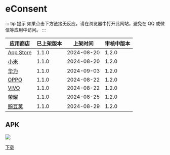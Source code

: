 # eConsent <Badge type="tip" text="1.2.0" />

::: tip 提示
如果点击下方链接无反应，请在浏览器中打开此网站，避免在 QQ 或微信等应用中访问。
:::

| 应用商店 | 已上架版本 | 上架时间 | 审核中版本 |
| --- | --- | --- | --- |
| [App Store](https://apps.apple.com/cn/app/clinflash-econsent/id6465209325) | 1.1.0 | 2024-08-20 | 1.2.0 |
| [小米](https://app.mi.com/details?id=com.clinflash.econsent) | 1.1.0 | 2024-08-20 | 1.2.0 |
| [华为](https://appgallery.huawei.com/app/C108502973) | 1.1.0 | 2024-09-03 | 1.2.0 |
| [OPPO](https://app.cdo.oppomobile.com/home/detail?app_id=31088119) | 1.1.0 | 2024-08-22 | 1.2.0 |
| [VIVO](https://h5coml.vivo.com.cn/h5coml/appdetail_h5/browser_v2/index.html?appId=3597424) | 1.1.0 | 2024-08-22 | 1.2.0 |
| 荣耀 | 1.1.0 | 2024-08-25 | 1.2.0 |
| [豌豆荚](https://www.wandoujia.com/apps/8426385) | 1.1.0 | 2024-08-29 | 1.2.0 |

## APK

![](https://api.qrserver.com/v1/create-qr-code/?data=https://ecoa-test.clinflash.net/dl/econsent-release.apk)

[下载](https://ecoa-test.clinflash.net/dl/econsent-release.apk)

